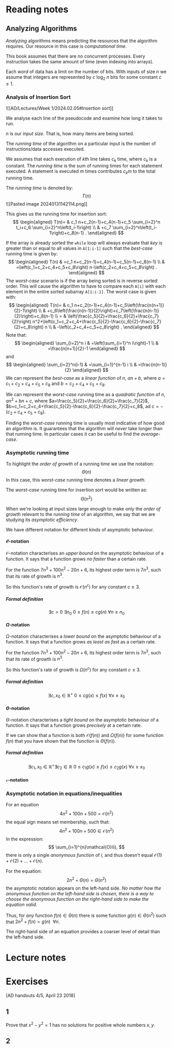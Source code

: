 #  Reading notes

## Analyzing Algorithms

*Analyzing* algorithms means predicting the resources that the algorithm requires. Our resource in this case is *computational time*. 

This book assumes that there are no concurrent processes. Every instruction takes the same amount of time (even indexing into arrays).

Each *word* of data has a limit on the number of bits. With inputs of size $n$ we assume that integers are represented by $c~\log_2~n$ bits for some constant $c\leq 1$.

### Analysis of Insertion Sort
![[AD/Lectures/Week 1/2024.02.05#Insertion sort]]

We analyse each line of the pseudocode and examine how long it takes to run.

$n$ is our *input size*.  That is, how many items are being sorted.

The *running time* of the algorithm on a particular input is the number of instructions/data accesses executed.

We assumes that each execution of $k$th line takes $c_k$ time, where $c_k$ is a constant. The *running time* is the sum of running times for each statement executed. A statement is executed $m$ times contributes $c_km$ to the total running time.

The *running time* is denoted by:
$$
T(n)
$$
![[Pasted image 20240131142114.png]]

This gives us the running time for insertion sort:
$$
\begin{aligned}
T(n)= & c_1 n+c_2(n-1)+c_4(n-1)+c_5 \sum_{i=2}^n t_i+c_6 \sum_{i=2}^n\left(t_i-1\right) \\
& +c_7 \sum_{i=2}^n\left(t_i-1\right)+c_8(n-1) .
\end{aligned}
$$

If the array is already sorted the $\texttt{while}$ loop will always evaluate that $key$ is greater than or equal to all values in $\texttt{A[1:i-1]}$ such that the *best-case* running time is given by:
$$
\begin{aligned}
T(n) & =c_1 n+c_2(n-1)+c_4(n-1)+c_5(n-1)+c_8(n-1) \\
& =\left(c_1+c_2+c_4+c_5+c_8\right) n-\left(c_2+c_4+c_5+c_8\right) .
\end{aligned}
$$
The *worst-case* scenario is if the array being sorted is in reverse sorted order. This will cause the algorithm to have to compare each $\texttt{A[i]}$ with each element in the entire sorted subarray $\texttt{A[1:i-1]}$. The worst case is given with:
$$
\begin{aligned}
T(n)= & c_1 n+c_2(n-1)+c_4(n-1)+c_5\left(\frac{n(n+1)}{2}-1\right) \\
& +c_6\left(\frac{n(n-1)}{2}\right)+c_7\left(\frac{n(n-1)}{2}\right)+c_8(n-1) \\
= & \left(\frac{c_5}{2}+\frac{c_6}{2}+\frac{c_7}{2}\right) n^2+\left(c_1+c_2+c_4+\frac{c_5}{2}-\frac{c_6}{2}-\frac{c_7}{2}+c_8\right) n \\
& -\left(c_2+c_4+c_5+c_8\right) .
\end{aligned}
$$
Note that:
$$
\begin{aligned}
\sum_{i=2}^n i & =\left(\sum_{i=1}^n i\right)-1 \\
& =\frac{n(n+1)}{2}-1
\end{aligned}
$$
and
$$
\begin{aligned}
\sum_{i=2}^n(i-1) & =\sum_{i=1}^{n-1} i \\
& =\frac{n(n-1)}{2}
\end{aligned}
$$
We can represent the *best-case* as a *linear function* of $n$, $an+b$, where $a=c_1+c_2+c_4+c_5+c_8$ and $b=c_2+c_4+c_5+c_8$.

We can represent the *worst-case* running time as a *quadratic function* of $n$, $an^2+bn+c$, where $a=\frac{c_5}{2}+\frac{c_6}{2}+\frac{c_7}{2}$, $b=c_1+c_2+c_4+\frac{c_5}{2}-\frac{c_6}{2}-\frac{c_7}{2}+c_8$, ad $c=-(c_2+c_4+c_5+c_8)$.

Finding the *worst-case* running time is usually most indicative of how good an algorithm is. It guarantees that the algorithm will *never* take longer than that running time. In particular cases it can be useful to find the *average-case*.

### Asymptotic running time
To highlight the *order of growth* of a running time we use the notation:
$$
\Theta(n)
$$
In this case, this *worst-case* running time denotes a *linear growth*.

The *worst-case* running time for insertion sort would be written as:
$$
\Theta(n^2)
$$

When we're looking at input sizes large enough to make only the *order of growth* relevant to the *running time* of an algorithm, we say that we are studying its *asymptotic efficiency*. 

We have different notation for different kinds of asymptotic behaviour.

#### $\mathcal{O}$-notation
$\mathcal{O}$-notation characterises an *upper bound* on the asymptotic behaviour of a function. It says that a function grows *no faster* than a certain rate.

For the function $7n^3+100n^2-20n+6$, its highest order term is $7n^3$, such that its rate of growth is $n^3$.

So this function's rate of growth is $\mathcal{O}(n^c)$ for any constant $c\geq3$.

##### Formal definition
$$
\exists c>0~\exists n_0~0 \leq f(n) \leq cg(n)~\forall n\geq n_0
$$
#### $\Omega$-notation
$\Omega$-notation characterises a *lower bound* on the asymptotic behaviour of a function. It says that a function grows *as least as fast* as a certain rate.

For the function $7n^3+100n^2-20n+6$, its highest order term is $7n^3$, such that its rate of growth is $n^3$.

So this function's rate of growth is $\Omega(n^c)$ for any constant $c\leq3$.
##### Formal definition
$$\exists c,x_{0} \in \mathbb{R}^{+}~0\leq cg(x)\leq f(x)~\forall x\geq x_{0}$$
#### $\Theta$-notation
$\Theta$-notation characterises a *tight bound* on the asymptotic behaviour of a function. It says that a function grows *precisely* at a certain rate.

If we can show that a function is both $\mathcal{O}(f(n))$ and $\Omega(f(n))$ for some function $f(n)$ that you have shown that the function is $\Theta(f(n))$. 
##### Formal definition
$$\exists c_1, x_{0} \in \mathbb{R}^{+} \exists c_2 \in \mathbb{R} ~0\leq c_{1}g(x)\leq f(x)\leq c_{2}g(x)~\forall x\geq x_{0}$$
#### $\mathcal{o}$-notation

### Asymptotic notation in equations/inequalities

For an equation 
$$
4n^2+100n+500=\mathcal{O}(n^2)
$$ the equal sign means set membership, such that: 
$$
4n^2+100n+500 \in \mathcal{O}(n^2)
$$
In the expression:
$$
\sum_{i=1}^{n}\mathcal{O}(i),
$$
there is only a single *anonymous function* of $i$, and thus doesn't equal $\mathcal{O}(1)+\mathcal{O}(2)+\dots+\mathcal{O}(n)$.

For the equation:
$$
2n^2+\Theta(n)=\Theta(n^2)
$$
the asymptotic notation appears on the left-hand side. *No matter how the anonymous function on the left-hand side is chosen, there is a way to choose the anonymous function on the right-hand side to make the equation valid.* 

Thus, for *any* function $f(n)\in\Theta(n)$ there is some function $g(n)\in\Theta(n^2)$ such that $2n^2+f(n)=g(n) ~~\forall n$.

The right-hand side of an equation provides a coarser level of detail than the left-hand side.


# Lecture notes

# Exercises
[AD handouts 4/5, April 23 2018]

## 1
Prove that $x^2-y^2=1$ has no solutions for positive whole numbers $x,y$.

## 2

